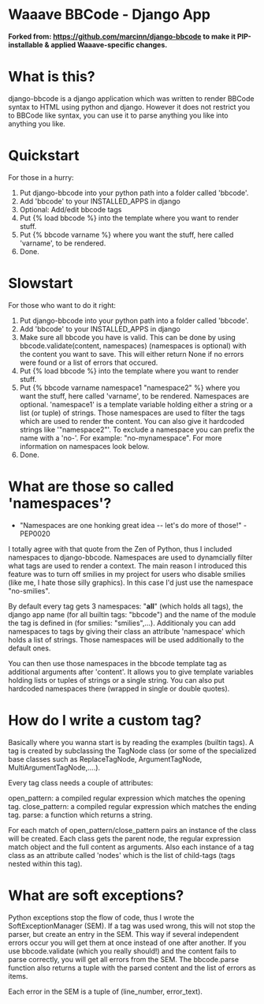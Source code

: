 Waaave BBCode - Django App
==========================


**Forked from: https://github.com/marcinn/django-bbcode to make it PIP-installable & applied Waaave-specific changes.**


# What is this?

django-bbcode is a django application which was written to render BBCode syntax
to HTML using python and django. However it does not restrict you to BBCode like
syntax, you can use it to parse anything you like into anything you like.


# Quickstart

For those in a hurry:

1. Put django-bbcode into your python path into a folder called 'bbcode'.
2. Add 'bbcode' to your INSTALLED_APPS in django
3. Optional: Add/edit bbcode tags
4. Put {% load bbcode %} into the template where you want to render stuff.
5. Put {% bbcode varname %} where you want the stuff, here called 'varname', to
    be rendered.
6. Done.


# Slowstart

For those who want to do it right:

1. Put django-bbcode into your python path into a folder called 'bbcode'.
2. Add 'bbcode' to your INSTALLED_APPS in django
3. Make sure all bbcode you have is valid. This can be done by using 
    bbcode.validate(content, namespaces) (namespaces is optional) with the
    content you want to save. This will either return None if no errors were
    found or a list of errors that occured.
4. Put {% load bbcode %} into the template where you want to render stuff.
5. Put {% bbcode varname namespace1 "namespace2" %} where you want the stuff,
    here called 'varname', to be rendered. Namespaces are optional. 'namespace1'
    is a template variable holding either a string or a list (or tuple) of
    strings. Those namespaces are used to filter the tags which are used to
    render the content. You can also give it hardcoded strings like
    '"namespace2"'. To exclude a namespace you can prefix the name with a 'no-'.
    For example: "no-mynamespace". For more information on namespaces look
    below.
6. Done.


# What are those so called 'namespaces'?

 - "Namespaces are one honking great idea -- let's do more of those!" - PEP0020

I totally agree with that quote from the Zen of Python, thus I included
namespaces to django-bbcode. Namespaces are used to dynamcially filter what tags
are used to render a context. The main reason I introduced this feature was to
turn off smilies in my project for users who disable smilies (like me, I hate
those silly graphics). In this case I'd just use the namespace "no-smilies".

By default every tag gets 3 namespaces: "__all__" (which holds all tags), the
django app name (for all builtin tags: "bbcode") and the name of the module the
tag is defined in (for smilies: "smilies",...). Additionaly you can add
namespaces to tags by giving their class an attribute 'namespace' which holds a
list of strings. Those namespaces will be used additionally to the default ones.

You can then use those namespaces in the bbcode template tag as additional 
arguments after 'content'. It allows you to give template variables holding 
lists or tuples of strings or a single string. You can also put hardcoded 
namespaces there (wrapped in single or double quotes).


# How do I write a custom tag?

Basically where you wanna start is by reading the examples (builtin tags). A tag
is created by subclassing the TagNode class (or some of the specialized base 
classes such as ReplaceTagNode, ArgumentTagNode, MultiArgumentTagNode,....).

Every tag class needs a couple of attributes:

open_pattern: a compiled regular expression which matches the opening tag.
close_pattern: a compiled regular expression which matches the ending tag.
parse: a function which returns a string.

For each match of open_pattern/close_pattern pairs an instance of the class will
be created. Each class gets the parent node, the regular expression match object
and the full content as arguments.
Also each instance of a tag class as an attribute called 'nodes' which is the
list of child-tags (tags nested within this tag).


# What are soft exceptions?

Python exceptions stop the flow of code, thus I wrote the SoftExceptionManager
(SEM). If a tag was used wrong, this will not stop the parser, but create an
entry in the SEM. This way if several independent errors occur you will get them
at once instead of one after another. If you use bbcode.validate (which you 
really should!) and the content fails to parse correctly, you will get all 
errors from the SEM. The bbcode.parse function also returns a tuple with the
parsed content and the list of errors as items.

Each error in the SEM is a tuple of (line_number, error_text).